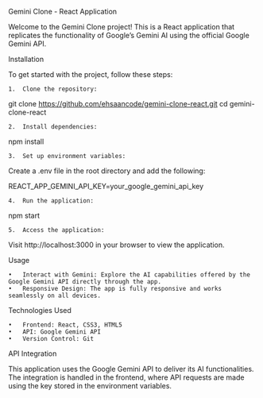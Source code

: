 Gemini Clone - React Application

Welcome to the Gemini Clone project! This is a React application that replicates the functionality of Google’s Gemini AI using the official Google Gemini API.

Installation

To get started with the project, follow these steps:

	1.	Clone the repository:

git clone https://github.com/ehsaancode/gemini-clone-react.git
cd gemini-clone-react


	2.	Install dependencies:

npm install


	3.	Set up environment variables:
Create a .env file in the root directory and add the following:

REACT_APP_GEMINI_API_KEY=your_google_gemini_api_key


	4.	Run the application:

npm start


	5.	Access the application:
Visit http://localhost:3000 in your browser to view the application.

Usage

	•	Interact with Gemini: Explore the AI capabilities offered by the Google Gemini API directly through the app.
	•	Responsive Design: The app is fully responsive and works seamlessly on all devices.

Technologies Used

	•	Frontend: React, CSS3, HTML5
	•	API: Google Gemini API
	•	Version Control: Git

API Integration

This application uses the Google Gemini API to deliver its AI functionalities. The integration is handled in the frontend, where API requests are made using the key stored in the environment variables.
